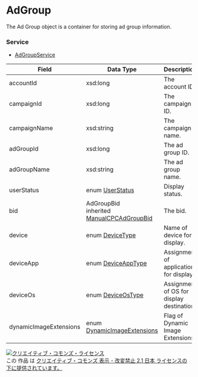 # AdGroup
The Ad Group object is a container for storing ad group information.
### Service
+ [AdGroupService](../services/AdGroupService.md)

| Field | Data Type | Description | 
|---|---|---|
| accountId| xsd:long| The account ID. |
| campaignId| xsd:long| The campaign ID. |
| campaignName| xsd:string| The campaign name. |
| adGroupId| xsd:long| The ad group ID. |
| adGroupName| xsd:string| The ad group name. |
| userStatus| enum <a href="../data/UserStatus.md">UserStatus</a>| Display status. |
| bid| AdGroupBid <br>inherited <a href="../data/ManualCPCAdGroupBid.md">ManualCPCAdGroupBid</a>| The bid. |
| device| enum <a href="../data/DeviceType.md">DeviceType</a>| Name of device for display. |
| deviceApp| enum <a href="../data/DeviceAppType.md">DeviceAppType</a>| Assignment of application for display. |
| deviceOs| enum <a href="../data/DeviceOsType.md">DeviceOsType</a>| Assignment of OS for display destination. |
| dynamicImageExtensions| enum <a href="../data/DynamicImageExtensions.md">DynamicImageExtensions</a>| Flag of Dynamic Image Extensions. |
<a rel="license" href="http://creativecommons.org/licenses/by-nd/2.1/jp/"><img alt="クリエイティブ・コモンズ・ライセンス" style="border-width:0" src="https://i.creativecommons.org/l/by-nd/2.1/jp/88x31.png" /></a><br />この 作品 は <a rel="license" href="http://creativecommons.org/licenses/by-nd/2.1/jp/">クリエイティブ・コモンズ 表示 - 改変禁止 2.1 日本 ライセンスの下に提供されています。</a>
